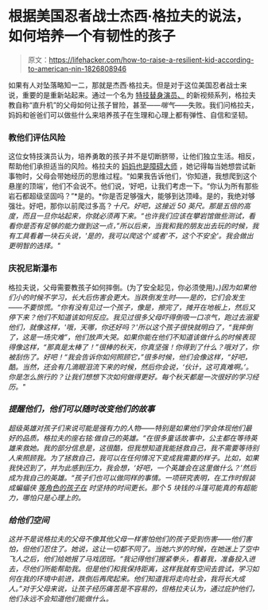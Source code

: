 # 根据美国忍者战士杰西·格拉夫的说法，如何培养一个有韧性的孩子

> 原文：<https://lifehacker.com/how-to-raise-a-resilient-kid-according-to-american-nin-1826808946>

如果有人对坠落略知一二，那就是杰西·格拉夫。但是对于这位美国忍者战士来说，重要的是重新站起来。通过一个名为 [特技替身演员、](https://www.nexcare.com/3M/en_US/nexcare/toughlove/) 的新视频系列，格拉夫教自称“直升机”的父母如何让孩子冒险，甚至——*喘气*——失败。我们问格拉夫，妈妈和爸爸们可以做些什么来培养孩子在生理和心理上都有弹性、自信和坚韧。



### 教他们评估风险

这位女特技演员认为，培养勇敢的孩子并不是切断脐带，让他们独立生活。相反，帮助他们承担适当的风险。格拉夫的 [妈妈也是障碍大师](https://www.americanninjawarriornation.com/2017/3/29/15108650/jessie-graffs-mom-is-a-ninja-warrior-too) ，她记得每当她想尝试新事物时，父母会带她经历的思维过程。“如果我告诉他们，‘你知道，我想爬到这个悬崖的顶端’，他们不会说不。他们说，‘好吧，让我们考虑一下。“你认为所有那些岩石都超级坚固吗？”*是的。*你是否足够强大，能够到达顶峰。是的，我绝对够强壮。好吧，那你以前爬过多高？*十尺。好吧，这接近 50 英尺。那是五倍的高度，而且一旦你站起来，你就必须再下来。“也许我们应该在攀岩馆做些测试，看看你是否有足够的能力做到这一点，”所以后来，当我和我的朋友出去玩的时候，我有工具看着一块石头说，'是的，我可以爬这个'或者'不，这个不安全'。我会做出更明智的选择。"*

### 庆祝尼斯瀑布

格拉夫说，父母需要教孩子如何摔倒。(为了安全起见，你必须使用[](https://lifehacker.com/how-to-fall-down-1796021801)*)。)因为如果他们小的时候不学习，长大后伤害会更大。当跌倒发生时——是的，它们会发生——不要惊慌。“你有没有见过一个孩子，像是，擦完了，摊开在地板上，然后又停下来？他们不知道该如何反应。我见过很多父母吓得倒吸一口凉气，跑过去溺爱他们，就像这样，'哦，天哪，你还好吗？'所以这个孩子很快就明白了，“我摔倒了，这是一场灾难”，他们放声大哭。如果你能在他们不知道该做什么的时候表现得像这样，“那真是太棒了！”很棒的秋天，你真坚强！你得到了什么？哦对了，你被刮伤了。好吧！“我会告诉你如何照顾它，”很多时候，他们会像这样，“好吧，酷。当然，还会有几滴眼泪流下来的时候，然后你会说，‘伙计，这可真难啊。’。你是怎么旅行的？让我们想想下次如何做得更好。每个秋天都是一次很好的学习经历。"*

### *提醒他们，他们可以随时改变他们的故事*

*超级英雄对孩子们来说可能是强有力的人物——特别是如果他们学会体现他们最好的品质。格拉夫的座右铭:做自己的英雄。“在很多童话故事中，公主都在等待英雄来救她。我的部分信息是，这很酷，但我想知道我能拯救自己，我不需要等待别人来照顾我。为了拯救自己，我可以在任何情况下变成我需要的样子。比如，如果我快迟到了，并为此感到压力，我会想，‘好吧，一个英雄会在这里做什么？’然后成为我自己的英雄。“孩子们也可以做同样的事情。一项研究表明，在工作时假装成蝙蝠侠 [等角色的孩子在](https://offspring.lifehacker.com/let-kids-dress-as-superheroes-while-doing-homework-to-i-1796821553) 时坚持的时间更长。那个 5 块钱的斗篷可能真的有超能力，哪怕只是心理上的。*

### *给他们空间*

*这并不是说格拉夫的父母不像其他父母一样害怕他们的孩子受到伤害——他们害怕，但他们忍住了。她说，这让一切都不同了。当她六岁的时候，在她迷上了空中飞人之后，他们给她报了马戏团班。“我记得他们握紧拳头，看着我，准备投入进去，尽他们所能帮助我。但是他们和我保持距离，这样我就有空间去尝试，学习如何在我的环境中前进，跌倒后再爬起来。他们知道我将走向社会，我将长大成人。”对于父母来说，让孩子经历痛苦是不容易的，但格拉夫认为，通过庇护他们，他们永远不会知道他们能做什么。*
